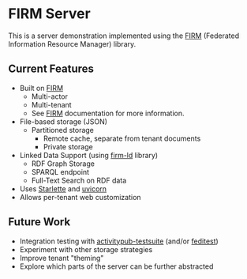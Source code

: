 # FIRM Server

This is a server demonstration implemented using the [FIRM](https://github.com/steve-bate/firm-server) (Federated Information Resource Manager) library.

## Current Features

* Built on [FIRM](https://github.com/steve-bate/firm-server)
  * Multi-actor
  * Multi-tenant
  * See [FIRM](https://github.com/steve-bate/firm-server) documentation for more information.
* File-based storage (JSON)
  * Partitioned storage
    * Remote cache, separate from tenant documents
    * Private storage
* Linked Data Support (using [firm-ld](https://github/steve-bate/firm-ld) library)
    - RDF Graph Storage
    - SPARQL endpoint
    - Full-Text Search on RDF data
* Uses [Starlette](https://www.starlette.io/) and [uvicorn](https://www.uvicorn.org/)
* Allows per-tenant web customization

## Future Work

* Integration testing with [activitypub-testsuite](https://github.com/steve-bate/activitypub-testsuite) (and/or [feditest](https://feditest.org/))
* Experiment with other storage strategies
* Improve tenant "theming"
* Explore which parts of the server can be further abstracted
